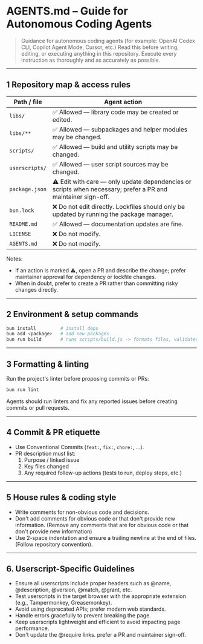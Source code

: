 # AGENTS.md – Guide for Autonomous Coding Agents

> Guidance for autonomous coding agents (for example: OpenAI Codex CLI, Copilot Agent Mode, Cursor, etc.)
> Read this before writing, editing, or executing anything in this repository.
> Execute every instruction as thoroughly and as accurately as possible.

---

## 1 Repository map & access rules

| Path / file | Agent action |
|-------------|---------------|
| `libs/` | ✅ Allowed — library code may be created or edited. |
| `libs/**` | ✅ Allowed — subpackages and helper modules may be changed. |
| `scripts/` | ✅ Allowed — build and utility scripts may be changed. |
| `userscripts/` | ✅ Allowed — user script sources may be changed. |
| `package.json` | ⚠️ Edit with care — only update dependencies or scripts when necessary; prefer a PR and maintainer sign-off. |
| `bun.lock` | ❌ Do not edit directly. Lockfiles should only be updated by running the package manager. |
| `README.md` | ✅ Allowed — documentation updates are fine. |
| `LICENSE` | ❌ Do not modify. |
| `AGENTS.md` | ❌ Do not modify. |

Notes:
- If an action is marked ⚠️, open a PR and describe the change; prefer maintainer approval for dependency or lockfile changes.
- When in doubt, prefer to create a PR rather than committing risky changes directly.

---

## 2 Environment & setup commands

```bash
bun install         # install deps
bun add <package>   # add new packages
bun run build       # runs scripts/build.js -> formats files, validates, writes libs/*.min.js
```

---

## 3 Formatting & linting

Run the project's linter before proposing commits or PRs:

```bash
bun run lint
```

Agents should run linters and fix any reported issues before creating commits or pull requests.

---

## 4 Commit & PR etiquette

- Use Conventional Commits (`feat:`, `fix:`, `chore:`, ...).
- PR description must list:
  1. Purpose / linked issue
  2. Key files changed
  3. Any required follow-up actions (tests to run, deploy steps, etc.)

---

## 5 House rules & coding style
- Write comments for non-obvious code and decisions.
- Don't add comments for obvious code or that don't provide new information. (Remove any comments that are for obvious code or that don't provide new information)
- Use 2-space indentation and ensure a trailing newline at the end of files. (Follow repository convention).

---

## 6. Userscript-Specific Guidelines
- Ensure all userscripts include proper headers such as @name, @description, @version, @match, @grant, etc.
- Test userscripts in the target browser with the appropriate extension (e.g., Tampermonkey, Greasemonkey).
- Avoid using deprecated APIs; prefer modern web standards.
- Handle errors gracefully to prevent breaking the page.
- Keep userscripts lightweight and efficient to avoid impacting page performance.
- Don't update the @require links. prefer a PR and maintainer sign-off.
